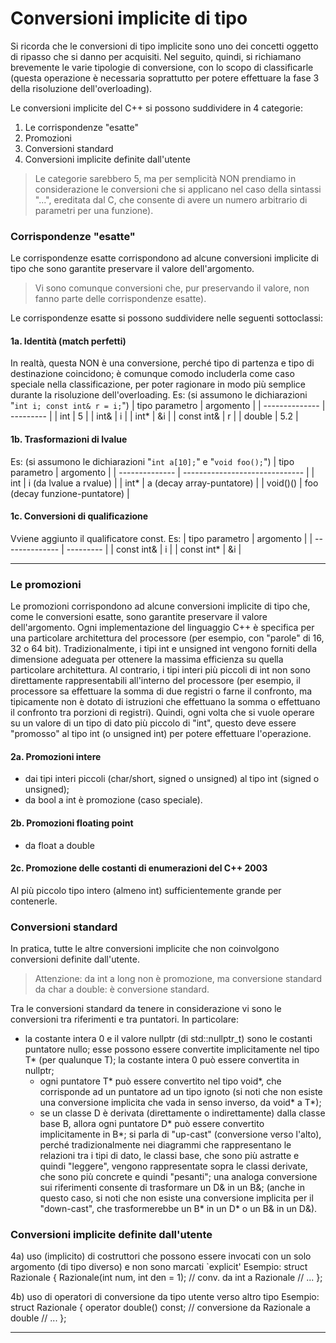 # Conversioni implicite di tipo

Si ricorda che le conversioni di tipo implicite sono uno dei concetti oggetto di ripasso che si danno per acquisiti. Nel seguito, quindi, si richiamano brevemente le varie tipologie di conversione, con lo scopo di classificarle (questa operazione è necessaria soprattutto per potere effettuare la fase 3 della risoluzione dell'overloading).

Le conversioni implicite del C++ si possono suddividere in 4 categorie:
1. Le corrispondenze "esatte"
2. Promozioni
3. Conversioni standard
4. Conversioni implicite definite dall'utente

> Le categorie sarebbero 5, ma per semplicità NON prendiamo in considerazione le conversioni che si applicano nel caso della sintassi "...", ereditata dal C, che consente di avere un numero arbitrario di parametri per una funzione).

### Corrispondenze "esatte"
Le corrispondenze esatte corrispondono ad alcune conversioni implicite di tipo che sono garantite preservare il valore dell'argomento.

> Vi sono comunque conversioni che, pur preservando il valore, non fanno parte delle corrispondenze esatte).

Le corrispondenze esatte si possono suddividere nelle seguenti sottoclassi:

#### 1a. Identità (match perfetti)
In realtà, questa NON è una conversione, perché tipo di partenza e tipo di destinazione coincidono; è comunque comodo includerla come caso speciale nella classificazione, per poter ragionare in modo più semplice durante la risoluzione dell'overloading.
Es: (si assumono le dichiarazioni "`int i; const int& r = i;`")
| tipo parametro | argomento |
| -------------- | --------- |
| int            | 5         |
| int&           | i         |
| int*           | &i        |
| const int&     | r         |
| double         | 5.2       |

#### 1b. Trasformazioni di lvalue
Es: (si assumono le dichiarazioni "`int a[10];`" e "`void foo();`")
| tipo parametro | argomento                     |
| -------------- | ------------------------------ |
| int            | i (da lvalue a rvalue)         |
| int*           | a (decay array-puntatore)      |
| void()()       | foo (decay funzione-puntatore) |

#### 1c. Conversioni di qualificazione
Vviene aggiunto il qualificatore const.
Es:
| tipo parametro | argomento |
| -------------- | --------- |
| const int&     | i         |
| const int*     | &i        |

---

### Le promozioni
Le promozioni corrispondono ad alcune conversioni implicite di tipo che, come le conversioni esatte, sono garantite preservare il valore dell'argomento.
Ogni implementazione del linguaggio C++ è specifica per una particolare architettura del processore (per esempio, con "parole" di 16, 32 o 64 bit).
Tradizionalmente, i tipi int e unsigned int vengono forniti della dimensione adeguata per ottenere la massima efficienza su quella particolare architettura. Al contrario, i tipi interi più piccoli di int non sono direttamente rappresentabili all'interno del processore (per esempio, il processore sa effettuare la somma di due registri o farne il confronto, ma tipicamente non è dotato di istruzioni che effettuano la somma o effettuano il confronto tra porzioni di registri).
Quindi, ogni volta che si vuole operare su un valore di un tipo di dato più piccolo di "int", questo deve essere "promosso" al tipo int (o unsigned int) per potere effettuare l'operazione.

#### 2a. Promozioni intere
* dai tipi interi piccoli (char/short, signed o unsigned) al tipo int (signed o unsigned);
* da bool a int è promozione (caso speciale).

#### 2b. Promozioni floating point
* da float a double

#### 2c. Promozione delle costanti di enumerazioni del C++ 2003
Al più piccolo tipo intero (almeno int) sufficientemente grande per contenerle.

### Conversioni standard
In pratica, tutte le altre conversioni implicite che non coinvolgono conversioni definite dall'utente.

> Attenzione: da int a long non è promozione, ma conversione standard da char a double: è conversione standard.

Tra le conversioni standard da tenere in considerazione vi sono le conversioni tra riferimenti e tra puntatori. In particolare:
- la costante intera 0 e il valore nullptr (di std::nullptr_t)
       sono le costanti puntatore nullo; esse possono essere convertite
       implicitamente nel tipo T* (per qualunque T);
       la costante intera 0 può essere convertita in nullptr;
     - ogni puntatore T* può essere convertito nel tipo void*,
       che corrisponde ad un puntatore ad un tipo ignoto
       (si noti che non esiste una conversione implicita che vada
       in senso inverso, da void* a T*);
     - se un classe D è derivata (direttamente o indirettamente)
       dalla classe base B, allora ogni puntatore D* può essere
       convertito implicitamente in B*; si parla di "up-cast"
       (conversione verso l'alto), perché tradizionalmente nei
       diagrammi che rappresentano le relazioni tra i tipi di dato,
       le classi base, che sono più astratte e quindi "leggere",
       vengono rappresentate sopra le classi derivate, che sono
       più concrete e quindi "pesanti"; una analoga conversione
       sui riferimenti consente di trasformare un D& in un B&;
       (anche in questo caso, si noti che non esiste una conversione
       implicita per il "down-cast", che trasformerebbe un B* in un D*
       o un B& in un D&).

### Conversioni implicite definite dall'utente
  4a) uso (implicito) di costruttori che possono essere invocati
      con un solo argomento (di tipo diverso) e non sono marcati `explicit'
      Esempio:
      struct Razionale {
        Razionale(int num, int den = 1); // conv. da int a Razionale
        // ...
      };

  4b) uso di operatori di conversione da tipo utente verso altro tipo
      Esempio:
      struct Razionale {
        operator double() const; // conversione da Razionale a double
        // ...
      };

------------------------------------------------------------------------